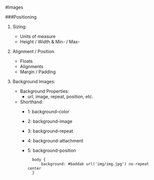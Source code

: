 #Images


###Positioning
1. Sizing: 
	* Units of measure
	* Height / Width & Min- / Max-

2. Alignment / Position
	* Floats
	* Alignments
	* Margin / Padding

3. Background Images:
	* Background Properties:
		* url, image, repeat, position, etc.
	* Shorthand:
		* 1: background-color		* 2: background-image		* 3: background-repeat		* 4: background-attachment 
		* 5: background-position

				body {
					background: #baddab url('img/img.jpg') no-repeat center 
				}
				
